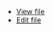 * [View file](https://htmlpreview.github.io?https://raw.githubusercontent.com/johnwcowan/r7rs-work/master/srfi-135x.html)
 * [Edit file](https://raw.githubusercontent.com/johnwcowan/r7rs-work/master/srfi-135x.html)
